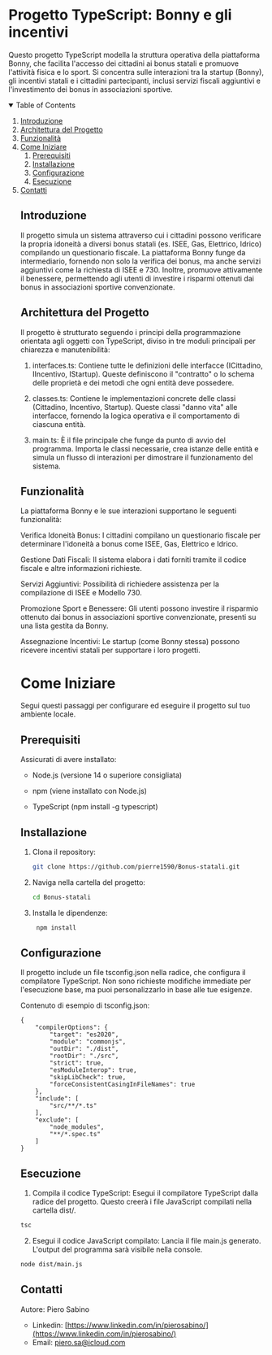 # Progetto TypeScript: Bonny e gli incentivi
Questo progetto TypeScript modella la struttura operativa della piattaforma Bonny, che facilita l'accesso dei cittadini ai bonus statali e promuove l'attività fisica e lo sport. Si concentra sulle interazioni tra la startup (Bonny), gli incentivi statali e i cittadini partecipanti, inclusi servizi fiscali aggiuntivi e l'investimento dei bonus in associazioni sportive.

<details open='open'>
   <summary>Table of Contents</summary>
   <ol>
        <li>
            <a href='#introduzione'>
                Introduzione
            </a>
        </li>
        <li>
            <a href='#architettura-del-progetto'>
                Architettura del Progetto
            </a>
        </li>
        <li>
            <a href='#funzionalità'>
                Funzionalità
            </a>
        </li>
        <li>
            <a href='Come iniziare'>
                Come Iniziare
            </a>
            <ol>
                <li>
                    <a href='#prerequisiti'>
                        Prerequisiti
                    </a>
                </li>
                <li>
                    <a href='#installazione'>
                        Installazione
                    </a>
                </li>
                <li>
                    <a href='#configurazione'>
                        Configurazione
                    </a>
                </li>
                <li>
                    <a href='#esecuzione'>
                        Esecuzione
                    </a>
                </li>
                </ol>
        </li>
        <li>
            <a href='#contatti'>
                Contatti
            </a>


## Introduzione
Il progetto simula un sistema attraverso cui i cittadini possono verificare la propria idoneità a diversi bonus statali (es. ISEE, Gas, Elettrico, Idrico) compilando un questionario fiscale. La piattaforma Bonny funge da intermediario, fornendo non solo la verifica dei bonus, ma anche servizi aggiuntivi come la richiesta di ISEE e 730. Inoltre, promuove attivamente il benessere, permettendo agli utenti di investire i risparmi ottenuti dai bonus in associazioni sportive convenzionate.

## Architettura del Progetto
Il progetto è strutturato seguendo i principi della programmazione orientata agli oggetti con TypeScript, diviso in tre moduli principali per chiarezza e manutenibilità:

1. interfaces.ts: Contiene tutte le definizioni delle interfacce (ICittadino, IIncentivo, IStartup). Queste definiscono il "contratto" o lo schema delle proprietà e dei metodi che ogni entità deve possedere.

2. classes.ts: Contiene le implementazioni concrete delle classi (Cittadino, Incentivo, Startup). Queste classi "danno vita" alle interfacce, fornendo la logica operativa e il comportamento di ciascuna entità.

3. main.ts: È il file principale che funge da punto di avvio del programma. Importa le classi necessarie, crea istanze delle entità e simula un flusso di interazioni per dimostrare il funzionamento del sistema.

## Funzionalità
La piattaforma Bonny e le sue interazioni supportano le seguenti funzionalità:

Verifica Idoneità Bonus: I cittadini compilano un questionario fiscale per determinare l'idoneità a bonus come ISEE, Gas, Elettrico e Idrico.

Gestione Dati Fiscali: Il sistema elabora i dati forniti tramite il codice fiscale e altre informazioni richieste.

Servizi Aggiuntivi: Possibilità di richiedere assistenza per la compilazione di ISEE e Modello 730.

Promozione Sport e Benessere: Gli utenti possono investire il risparmio ottenuto dai bonus in associazioni sportive convenzionate, presenti su una lista gestita da Bonny.

Assegnazione Incentivi: Le startup (come Bonny stessa) possono ricevere incentivi statali per supportare i loro progetti.

# Come Iniziare
Segui questi passaggi per configurare ed eseguire il progetto sul tuo ambiente locale.

## Prerequisiti
Assicurati di avere installato:

- Node.js (versione 14 o superiore consigliata)

- npm (viene installato con Node.js)

- TypeScript (npm install -g typescript)

## Installazione
1) Clona il repository:
   ```bash
   git clone https://github.com/pierre1590/Bonus-statali.git
    ```

2) Naviga nella cartella del progetto:
   ```bash
   cd Bonus-statali
   ```

3) Installa le dipendenze:
   ```bash
    npm install
    ```

## Configurazione
Il progetto include un file tsconfig.json nella radice, che configura il compilatore TypeScript. Non sono richieste modifiche immediate per l'esecuzione base, ma puoi personalizzarlo in base alle tue esigenze.

Contenuto di esempio di tsconfig.json:
```
{
    "compilerOptions": {
        "target": "es2020",
        "module": "commonjs",
        "outDir": "./dist",
        "rootDir": "./src",
        "strict": true,
        "esModuleInterop": true,
        "skipLibCheck": true,
        "forceConsistentCasingInFileNames": true
    },
    "include": [
        "src/**/*.ts"
    ],
    "exclude": [
        "node_modules",
        "**/*.spec.ts"
    ]
}
```

## Esecuzione
1) Compila il codice TypeScript:
Esegui il compilatore TypeScript dalla radice del progetto. Questo creerà i file JavaScript compilati nella cartella dist/.
```bash
tsc
```
2) Esegui il codice JavaScript compilato:
Lancia il file main.js generato. L'output del programma sarà visibile nella console.

```bash
node dist/main.js
``` 

## Contatti
Autore: Piero Sabino
- Linkedin: [https://www.linkedin.com/in/pierosabino/](https://www.linkedin.com/in/pierosabino/)
- Email: piero.sa@icloud.com